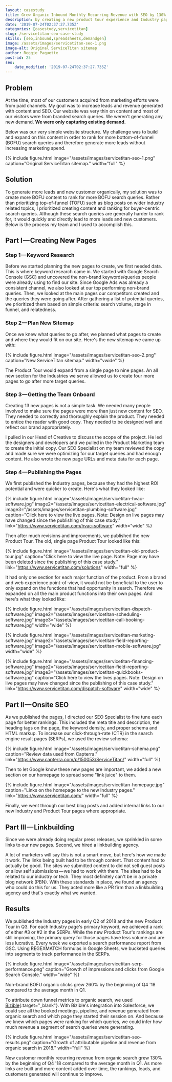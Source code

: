 ```yaml
---
layout: casestudy
title: Grew Organic Inbound Monthly Recurring Revenue with SEO by 130%
description: by creating a new product tour experience and Industry pages.
date: '2019-07-24T02:37:27.735Z'
categories: [casestudy,servicetitan]
slug: /servicetitan-seo-case-study
skills: [seo,inbound,spreadsheets,demandgen]
image: /assets/images/servicetitan-seo-1.png
image-alt: Original ServiceTitan sitemap
author: Reggie Paquette
post-id: 25
seo:
    date_modified: '2019-07-24T02:37:27.735Z'
---
```


## Problem

At the time, most of our customers acquired from marketing efforts were from paid channels. My goal was to increase leads and revenue generated with content and SEO. Our website was very thin on content and most of our visitors were from branded search queries. We weren't generating any new demand. **We were only capturing existing demand.**

Below was our very simple website structure. My challenge was to build and expand on this content in order to rank for more bottom-of-funnel (BOFU) search queries and therefore generate more leads without increasing marketing spend.

{% include figure.html image="/assets/images/servicetitan-seo-1.png" caption="Original ServiceTitan sitemap." width="full" %}

## Solution

To generate more leads and new customer organically, my solution was to create more BOFU content to rank for more BOFU search queries. Rather than prioritizing top-of-funnel (TOFU) such as blog posts on wider industry related topics, I prioritized creating content and ranking for buyer-centric search queries. Although these search queries are generally harder to rank for, it would quickly and directly lead to more leads and new customers. Below is the process my team and I used to accomplish this.

## Part I — Creating New Pages

### Step 1 — Keyword Research

Before we started planning the new pages to create, we first needed data. This is where keyword research came in. We started with Google Search Console (GSC) and uncovered the non-brand keywords/queries people were already using to find our site. Since Google Ads was already a consistent channel, we also looked at our top performing non-brand queries. Then, we looked at the main pages our competitors created and the queries they were going after. After gathering a list of potential queries, we prioritized them based on simple criteria: search volume, stage in funnel, and relatedness.

### Step 2 — Plan New Sitemap

Once we knew what queries to go after, we planned what pages to create and where they would fit on our site. Here's the new sitemap we came up with:

{% include figure.html image="/assets/images/servicetitan-seo-2.png" caption="New ServiceTitan sitemap." width="vwide" %}

The Product Tour would expand from a single page to nine pages. An all new section for the Industries we serve allowed us to create four more pages to go after more target queries.

### Step 3 — Getting the Team Onboard

Creating 13 new pages is not a simple task. We needed many people involved to make sure the pages were more than just new content for SEO. They needed to correctly and thoroughly explain the product. They needed to entice the reader with good copy. They needed to be designed well and reflect our brand appropriately.

I pulled in our Head of Creative to discuss the scope of the project. He led the designers and developers and we pulled in the Product Marketing team to create the initial copy. Our SEO Specialist on my team reviewed the copy and made sure we were optimizing for our target queries and had enough content. He also wrote the new page URLs and meta data for each page.

### Step 4 — Publishing the Pages

We first published the Industry pages, because they had the highest ROI potential and were quicker to create. Here's what they looked like:

{% include figure.html image="/assets/images/servicetitan-hvac-software.jpg" image2="/assets/images/servicetitan-electrical-software.jpg" image3="/assets/images/servicetitan-plumbing-software.jpg" caption="Click here to view the live pages. Note: Design on live pages may have changed since the publishing of this case study." link="https://www.servicetitan.com/hvac-software" width="wide" %}

Then after much revisions and improvements, we published the new Product Tour. The old, single page Product Tour looked like this:

{% include figure.html image="/assets/images/servicetitan-old-product-tour.jpg" caption="Click here to view the live page. Note: Page may have been deleted since the publishing of this case study." link="https://www.servicetitan.com/solutions" width="full" %}

It had only one section for each major function of the product. From a brand and web experience point-of-view, it would not be beneficial to the user to only expand on the functions that had opportunity in search. Therefore we expanded on all the main product functions into their own pages. And here's what they looked like:

{% include figure.html image="/assets/images/servicetitan-dispatch-software.jpg" image2="/assets/images/servicetitan-scheduling-software.jpg" image3="/assets/images/servicetitan-call-booking-software.jpg" width="wide" %}

{% include figure.html image="/assets/images/servicetitan-marketing-software.jpg" image2="/assets/images/servicetitan-field-reporting-software.jpg" image3="/assets/images/servicetitan-mobile-software.jpg" width="wide" %}

{% include figure.html image="/assets/images/servicetitan-financing-software.jpg" image2="/assets/images/servicetitan-field-reporting-software.jpg" image3="/assets/images/servicetitan-quickbooks-software.jpg" caption="Click here to view the lives pages. Note: Design on live pages may have changed since the publishing of this case study." link="https://www.servicetitan.com/dispatch-software" width="wide" %}

## Part II — Onsite SEO

As we published the pages, I directed our SEO Specialist to fine tune each page for better rankings. This included the meta title and description, the heading tags on the page, the keyword density, and proper schema and HTML markup. To increase our click-through-rate (CTR) in the search engine result pages (SERPs), we used the review schema:

{% include figure.html image="/assets/images/servicetitan-schema.png" caption="Review data used from Capterra." link="https://www.capterra.com/p/150053/ServiceTitan/" width="full" %}

Then to let Google know these new pages are important, we added a new section on our homepage to spread some "link juice" to them.

{% include figure.html image="/assets/images/servicetitan-homepage.jpg" caption="Links on the homepage to the new Industry pages." link="https://www.servicetitan.com/" width="full" %}

Finally, we went through our best blog posts and added internal links to our new Industry and Product Tour pages where appropriate.

## Part III — Linkbuilding

Since we were already doing regular press releases, we sprinkled in some links to our new pages. Second, we hired a linkbuilding agency.

A lot of marketers will say this is not a smart move, but here's how we made it work. The links being built had to be through content. That content had to actually be good. The sites we submitted content to did not sell guest posts or allow self submissions — we had to work with them. The sites had to be related to our industry or tech. They most definitely can't be in a private blog network (PBN). With these standards in place, we found an agency who could do this for us. They acted more like a PR firm than a linkbuilding agency and that's exactly what we wanted.

## Results

We published the Industry pages in early Q2 of 2018 and the new Product Tour in Q3\. For each Industry page's primary keyword, we achieved a rank of either #3 or #2 in the SERPs. While the new Product Tour's rankings are still improving, the primary query for those pages have less volume and are less lucrative. Every week we exported a search performance report from GSC. Using REGEXMATCH formulas in Google Sheets, we bucketed queries into segments to track performance in the SERPs.

{% include figure.html image="/assets/images/servicetitan-serp-performance.png" caption="Growth of impressions and clicks from Google Search Console." width="wide" %}

Non-brand BOFU organic clicks grew 260% by the beginning of Q4 '18 compared to the average month in Q1.

To attribute down funnel metrics to organic search, we used [Bizible](https://www.bizible.com/){:target="_blank"}. With Bizible's integration into Salesforce, we could see all the booked meetings, pipeline, and revenue generated from organic search and which page they started their session on. And because we knew which pages were ranking for which queries, we could infer how much revenue a segment of search queries were generating.

{% include figure.html image="/assets/images/servicetitan-seo-results.png" caption="Growth of attributable pipeline and revenue from organic search in 2018." width="full" %}

New customer monthly recurring revenue from organic search grew 130% by the beginning of Q4 '18 compared to the average month in Q1. As more links are built and more content added over time, the rankings, leads, and customers generated will continue to improve.